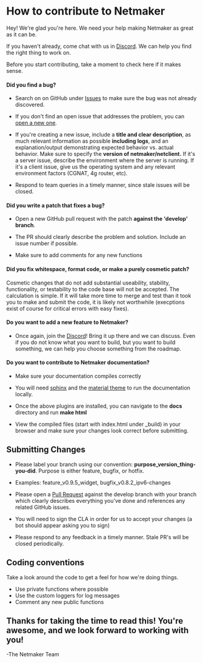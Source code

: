 # How to contribute to Netmaker

Hey! We're glad you're here. We need your help making Netmaker as great as it can be.

If you haven't already, come chat with us in [Discord](https://discord.gg/zRb9Vfhk8A). We can help you find the right thing to work on.

Before you start contributing, take a moment to check here if it makes sense.

#### **Did you find a bug?**

* Search on on GitHub under [Issues](https://github.com/netmakerio/netmaker/issues) to make sure the bug was not already discovered.

* If you don't find an open issue that addresses the problem, you can [open a new one](https://github.com/netmakerio/netmaker/issues/new). 

* If you're creating a new issue, include a **title and clear description**, as much relevant information as possible **including logs**, and an explanation/output demonstrating expected behavior vs. actual behavior. Make sure to specify the **version of netmaker/netclient.** If it's a server issue, describe the environment where the server is running. If it's a client issue, give us the operating system and any relevant environment factors (CGNAT, 4g router, etc).

* Respond to team queries in a timely manner, since stale issues will be closed.

#### **Did you write a patch that fixes a bug?**

* Open a new GitHub pull request with the patch **against the 'develop' branch**.

* The PR should clearly describe the problem and solution. Include an issue number if possible.

* Make sure to add comments for any new functions

#### **Did you fix whitespace, format code, or make a purely cosmetic patch?**

Cosmetic changes that do not add substantial useability, stability, functionality, or testability to the code base will not be accepted. The calculation is simple. If it will take more time to merge and test than it took you to make and submit the code, it is likely not worthwhile (execptions exist of course for critical errors with easy fixes).

#### **Do you want to add a new feature to Netmaker?**

* Once again, join the [Discord](https://discord.gg/zRb9Vfhk8A)! Bring it up there and we can discuss. Even if you do not know what you want to build, but you want to build something, we can help you choose something from the roadmap.

#### **Do you want to contribute to Netmaker documentation?**

* Make sure your documentation compiles correctly

* You will need [sphinx](https://www.sphinx-doc.org/en/master/usage/installation.html) and the [material theme](https://github.com/bashtage/sphinx-material/) to run the documentation locally.

* Once the above plugins are installed, you can navigate to the **docs** directory and run **make html**

* View the compiled files (start with index.html under _build) in your browser and make sure your changes look correct before submitting.


## Submitting Changes

* Please label your branch using our convention: **purpose_version_thing-you-did**. Purpose is either feature, bugfix, or hotfix.

* Examples: feature_v0.9.5_widget, bugfix_v0.8.2_ipv6-changes

* Please open a [Pull Request](https://github.com/netmakerio/netmaker/compare/develop...master?expand=1) against the develop branch with your branch which clearly describes everything you've done and references any related GitHub issues. 

* You will need to sign the CLA in order for us to accept your changes (a bot should appear asking you to sign)

* Please respond to any feedback in a timely manner. Stale PR's will be closed periodically.

## Coding conventions

Take a look around the code to get a feel for how we're doing things.

* Use private functions where possible
* Use the custom loggers for log messages
* Comment any new public functions




## Thanks for taking the time to read this! You're awesome, and we look forward to working with you!
  
-The Netmaker Team
